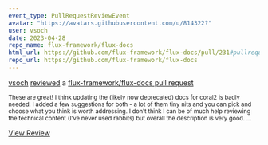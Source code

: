 ```yaml
---
event_type: PullRequestReviewEvent
avatar: "https://avatars.githubusercontent.com/u/814322?"
user: vsoch
date: 2023-04-28
repo_name: flux-framework/flux-docs
html_url: https://github.com/flux-framework/flux-docs/pull/231#pullrequestreview-1405057246
repo_url: https://github.com/flux-framework/flux-docs
---
```


<a href='https://github.com/vsoch' target='_blank'>vsoch</a> <a href='https://github.com/flux-framework/flux-docs/pull/231#pullrequestreview-1405057246' target='_blank'>reviewed</a> a <a href='https://github.com/flux-framework/flux-docs/pull/231' target='_blank'>flux-framework/flux-docs pull request</a>

<small>These are great! I think updating the (likely now deprecated) docs for coral2 is badly needed. I added a few suggestions for both - a lot of them tiny nits and you can pick and choose what you think is worth addressing. I don't think I can be of much help reviewing the technical content (I've never used rabbits) but overall the description is very good. ...</small>

<a href='https://github.com/flux-framework/flux-docs/pull/231#pullrequestreview-1405057246' target='_blank'>View Review</a>